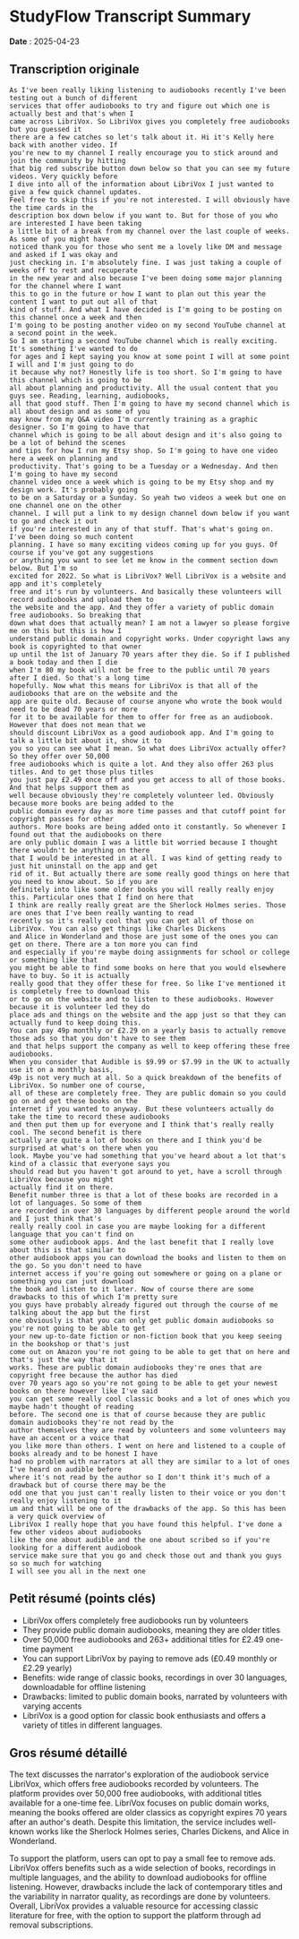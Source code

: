# StudyFlow Transcript Summary

**Date** : 2025-04-23

## Transcription originale

```
As I've been really liking listening to audiobooks recently I've been testing out a bunch of different
services that offer audiobooks to try and figure out which one is actually best and that's when I
came across LibriVox. So LibriVox gives you completely free audiobooks but you guessed it
there are a few catches so let's talk about it. Hi it's Kelly here back with another video. If
you're new to my channel I really encourage you to stick around and join the community by hitting
that big red subscribe button down below so that you can see my future videos. Very quickly before
I dive into all of the information about LibriVox I just wanted to give a few quick channel updates.
Feel free to skip this if you're not interested. I will obviously have the time cards in the
description box down below if you want to. But for those of you who are interested I have been taking
a little bit of a break from my channel over the last couple of weeks. As some of you might have
noticed thank you for those who sent me a lovely like DM and message and asked if I was okay and
just checking in. I'm absolutely fine. I was just taking a couple of weeks off to rest and recuperate
in the new year and also because I've been doing some major planning for the channel where I want
this to go in the future or how I want to plan out this year the content I want to put out all of that
kind of stuff. And what I have decided is I'm going to be posting on this channel once a week and then
I'm going to be posting another video on my second YouTube channel at a second point in the week.
So I am starting a second YouTube channel which is really exciting. It's something I've wanted to do
for ages and I kept saying you know at some point I will at some point I will and I'm just going to do
it because why not? Honestly life is too short. So I'm going to have this channel which is going to be
all about planning and productivity. All the usual content that you guys see. Reading, learning, audiobooks,
all that good stuff. Then I'm going to have my second channel which is all about design and as some of you
may know from my Q&A video I'm currently training as a graphic designer. So I'm going to have that
channel which is going to be all about design and it's also going to be a lot of behind the scenes
and tips for how I run my Etsy shop. So I'm going to have one video here a week on planning and
productivity. That's going to be a Tuesday or a Wednesday. And then I'm going to have my second
channel video once a week which is going to be my Etsy shop and my design work. It's probably going
to be on a Saturday or a Sunday. So yeah two videos a week but one on one channel one on the other
channel. I will put a link to my design channel down below if you want to go and check it out
if you're interested in any of that stuff. That's what's going on. I've been doing so much content
planning. I have so many exciting videos coming up for you guys. Of course if you've got any suggestions
or anything you want to see let me know in the comment section down below. But I'm so
excited for 2022. So what is LibriVox? Well LibriVox is a website and app and it's completely
free and it's run by volunteers. And basically these volunteers will record audiobooks and upload them to
the website and the app. And they offer a variety of public domain free audiobooks. So breaking that
down what does that actually mean? I am not a lawyer so please forgive me on this but this is how I
understand public domain and copyright works. Under copyright laws any book is copyrighted to that owner
up until the 1st of January 70 years after they die. So if I published a book today and then I die
when I'm 80 my book will not be free to the public until 70 years after I died. So that's a long time
hopefully. Now what this means for LibriVox is that all of the audiobooks that are on the website and the
app are quite old. Because of course anyone who wrote the book would need to be dead 70 years or more
for it to be available for them to offer for free as an audiobook. However that does not mean that we
should discount LibriVox as a good audiobook app. And I'm going to talk a little bit about it, show it to
you so you can see what I mean. So what does LibriVox actually offer? So they offer over 50,000
free audiobooks which is quite a lot. And they also offer 263 plus titles. And to get those plus titles
you just pay £2.49 once off and you get access to all of those books. And that helps support them as
well because obviously they're completely volunteer led. Obviously because more books are being added to the
public domain every day as more time passes and that cutoff point for copyright passes for other
authors. More books are being added onto it constantly. So whenever I found out that the audiobooks on there
are only public domain I was a little bit worried because I thought there wouldn't be anything on there
that I would be interested in at all. I was kind of getting ready to just hit uninstall on the app and get
rid of it. But actually there are some really good things on here that you need to know about. So if you are
definitely into like some older books you will really really enjoy this. Particular ones that I find on here that
I think are really really great are the Sherlock Holmes series. Those are ones that I've been really wanting to read
recently so it's really cool that you can get all of those on LibriVox. You can also get things like Charles Dickens
and Alice in Wonderland and those are just some of the ones you can get on there. There are a ton more you can find
and especially if you're maybe doing assignments for school or college or something like that
you might be able to find some books on here that you would elsewhere have to buy. So it is actually
really good that they offer these for free. So like I've mentioned it is completely free to download this
or to go on the website and to listen to these audiobooks. However because it is volunteer led they do
place ads and things on the website and the app just so that they can actually fund to keep doing this.
You can pay 49p monthly or £2.29 on a yearly basis to actually remove those ads so that you don't have to see them
and that helps support the company as well to keep offering these free audiobooks.
When you consider that Audible is $9.99 or $7.99 in the UK to actually use it on a monthly basis,
49p is not very much at all. So a quick breakdown of the benefits of LibriVox. So number one of course,
all of these are completely free. They are public domain so you could go on and get these books on the
internet if you wanted to anyway. But these volunteers actually do take the time to record these audiobooks
and then put them up for everyone and I think that's really really cool. The second benefit is there
actually are quite a lot of books on there and I think you'd be surprised at what's on there when you
look. Maybe you've had something that you've heard about a lot that's kind of a classic that everyone says you
should read but you haven't got around to yet, have a scroll through LibriVox because you might
actually find it on there.
Benefit number three is that a lot of these books are recorded in a lot of languages. So some of them
are recorded in over 30 languages by different people around the world and I just think that's
really really cool in case you are maybe looking for a different language that you can't find on
some other audiobook apps. And the last benefit that I really love about this is that similar to
other audiobook apps you can download the books and listen to them on the go. So you don't need to have
internet access if you're going out somewhere or going on a plane or something you can just download
the book and listen to it later. Now of course there are some drawbacks to this of which I'm pretty sure
you guys have probably already figured out through the course of me talking about the app but the first
one obviously is that you can only get public domain audiobooks so you're not going to be able to get
your new up-to-date fiction or non-fiction book that you keep seeing in the bookshop or that's just
come out on Amazon you're not going to be able to get that on here and that's just the way that it
works. These are public domain audiobooks they're ones that are copyright free because the author has died
over 70 years ago so you're not going to be able to get your newest books on there however like I've said
you can get some really cool classic books and a lot of ones which you maybe hadn't thought of reading
before. The second one is that of course because they are public domain audiobooks they're not read by the
author themselves they are read by volunteers and some volunteers may have an accent or a voice that
you like more than others. I went on here and listened to a couple of books already and to be honest I have
had no problem with narrators at all they are similar to a lot of ones I've heard on audible before
where it's not read by the author so I don't think it's much of a drawback but of course there may be the
odd one that you just can't really listen to their voice or you don't really enjoy listening to it
um and that will be one of the drawbacks of the app. So this has been a very quick overview of
LibriVox I really hope that you have found this helpful. I've done a few other videos about audiobooks
like the one about audible and the one about scribed so if you're looking for a different audiobook
service make sure that you go and check those out and thank you guys so so much for watching
I will see you all in the next one
```

## Petit résumé (points clés)

- LibriVox offers completely free audiobooks run by volunteers
- They provide public domain audiobooks, meaning they are older titles
- Over 50,000 free audiobooks and 263+ additional titles for £2.49 one-time payment
- You can support LibriVox by paying to remove ads (£0.49 monthly or £2.29 yearly)
- Benefits: wide range of classic books, recordings in over 30 languages, downloadable for offline listening
- Drawbacks: limited to public domain books, narrated by volunteers with varying accents
- LibriVox is a good option for classic book enthusiasts and offers a variety of titles in different languages.

## Gros résumé détaillé

The text discusses the narrator's exploration of the audiobook service LibriVox, which offers free audiobooks recorded by volunteers. The platform provides over 50,000 free audiobooks, with additional titles available for a one-time fee. LibriVox focuses on public domain works, meaning the books offered are older classics as copyright expires 70 years after an author's death. Despite this limitation, the service includes well-known works like the Sherlock Holmes series, Charles Dickens, and Alice in Wonderland.

To support the platform, users can opt to pay a small fee to remove ads. LibriVox offers benefits such as a wide selection of books, recordings in multiple languages, and the ability to download audiobooks for offline listening. However, drawbacks include the lack of contemporary titles and the variability in narrator quality, as recordings are done by volunteers. Overall, LibriVox provides a valuable resource for accessing classic literature for free, with the option to support the platform through ad removal subscriptions.
